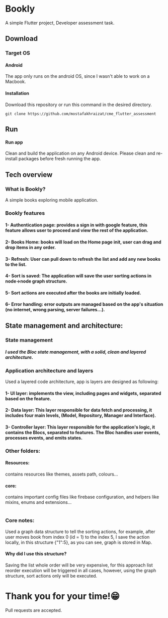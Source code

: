 # Bookly

A simple Flutter project, Developer assessment task.

## Download
### Target OS
#### Android
The app only runs on the android OS, since I wasn't able to work on a Macbook.

#### Installation

Download this repository or run this command in the desired directory.

```
git clone https://github.com/mostafakhraizat/cme_flutter_assessment
```


## Run
#### Run app
Clean and build the application on any Android device.
Please clean and re-install packages before fresh running the app.



## Tech overview
### What is Bookly?
A simple books exploring mobile application.
### Bookly features

#### 1- Authentication page: provides a sign in with google feature, this feature allows user to proceed and view the rest of the application.
#### 2- Books Home: books will load on the Home page init, user can drag and drop items in any order.
#### 3- Refresh: User can pull down to refresh the list and add any new books to the list.
#### 4- Sort is saved: The application will save the user sorting actions in node->node graph structure.
#### 5- Sort actions are executed after the books are initially loaded.
#### 6- Error handling: error outputs are managed based on the app's situation (no internet, wrong parsing, server failures...).



## State management and architecture:
### State management

##### I used the Bloc state management, with a solid, clean and layered architecture.

### Application architecture and layers
Used a layered code architecture, app is layers are designed as following:

#### 1- UI layer: implements the view, including pages and widgets, separated based on the feature.
#### 2- Data layer: This layer responsible for data fetch and processing, it includes four main levels, (Model, Repository, Manager and Interface).
#### 3- Controller layer: This layer responsible for the application's logic, it contains the Blocs, separated to features. The Bloc handles user events, processes events, and emits states.

### Other folders:
#### Resources:
contains resources like themes, assets path, colours...
#### core:
contains important config files like firebase configuration, and helpers like mixins, enums and extensions...
#
### Core notes:
Used a graph data structure to tell the sorting actions, for example, after user moves book from index 0 (id = 1) to the index 5, I save the action locally, in this structure {"1":5}, as you can see, graph is stored in Map.
#### Why did I use this structure?

Saving the list whole order will be very expensive, for this approach list reorder execution will be triggered in all cases, however, using the graph structure, sort actions only will be executed.


# Thank you for your time!😁

Pull requests are accepted.